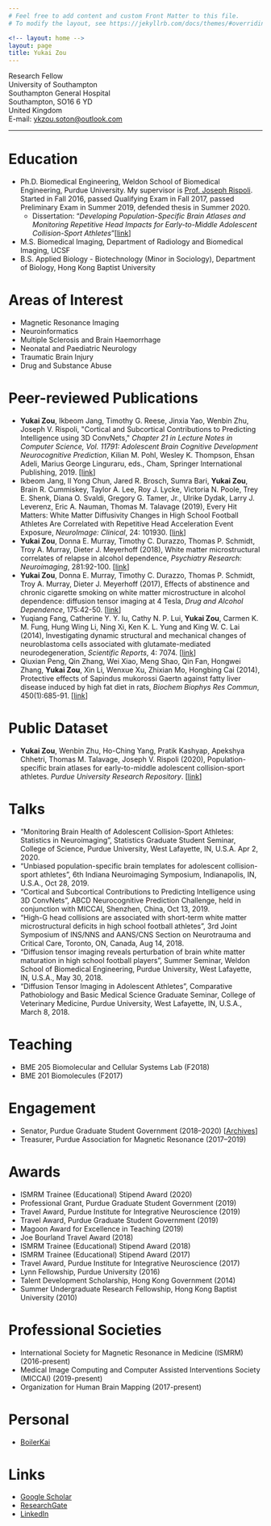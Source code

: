 ```yaml
---
# Feel free to add content and custom Front Matter to this file.
# To modify the layout, see https://jekyllrb.com/docs/themes/#overriding-theme-defaults

<!-- layout: home -->
layout: page
title: Yukai Zou
---
```


Research Fellow  
University of Southampton  
Southampton General Hospital  
Southampton, SO16 6 YD  
United Kingdom  
E-mail: <a href="mailto:ykzou.soton@outlook.com">ykzou.soton@outlook.com</a>


---
# Education
 - Ph.D. Biomedical Engineering, Weldon School of Biomedical Engineering, Purdue University. My supervisor is [Prof. Joseph Rispoli](https://engineering.purdue.edu/BME/People/ptProfile?resource_id=127345). Started in Fall 2016, passed Qualifying Exam in Fall 2017, passed Preliminary Exam in Summer 2019, defended thesis in Summer 2020.
      - Dissertation: “*Developing Population-Specific Brain Atlases and Monitoring Repetitive Head Impacts for Early-to-Middle Adolescent Collision-Sport Athletes*”[[link](https://doi.org/10.25394/PGS.12749267.v1)]
 - M.S. Biomedical Imaging, Department of Radiology and Biomedical Imaging, UCSF
 - B.S. Applied Biology - Biotechnology (Minor in Sociology), Department of Biology, Hong Kong Baptist University

# Areas of Interest
 - Magnetic Resonance Imaging
 - Neuroinformatics
 - Multiple Sclerosis and Brain Haemorrhage
 - Neonatal and Paediatric Neurology
 - Traumatic Brain Injury
 - Drug and Substance Abuse

# Peer-reviewed Publications
 - **Yukai Zou**, Ikbeom Jang, Timothy G. Reese, Jinxia Yao, Wenbin Zhu, Joseph V. Rispoli, "Cortical and Subcortical Contributions to Predicting Intelligence using 3D ConvNets," *Chapter 21 in Lecture Notes in Computer Science, Vol. 11791: Adolescent Brain Cognitive Development Neurocognitive Prediction*, Kilian M. Pohl, Wesley K. Thompson, Ehsan Adeli, Marius George Linguraru, eds., Cham, Springer International Publishing, 2019. [[link](https://doi.org/10.1007/978-3-030-31901-4_21)]
 - Ikbeom Jang, Il Yong Chun, Jared R. Brosch, Sumra Bari, **Yukai Zou**, Brain R. Cummiskey, Taylor A. Lee, Roy J. Lycke, Victoria N. Poole, Trey E. Shenk, Diana O. Svaldi, Gregory G. Tamer, Jr., Ulrike Dydak, Larry J. Leverenz, Eric A. Nauman, Thomas M. Talavage (2019), Every Hit Matters: White Matter Diffusivity Changes in High School Football Athletes Are Correlated with Repetitive Head Acceleration Event Exposure, *NeuroImage: Clinical*, 24: 101930. [[link](https://doi.org/10.1016/j.nicl.2019.101930)]
 - **Yukai Zou**, Donna E. Murray, Timothy C. Durazzo, Thomas P. Schmidt, Troy A. Murray, Dieter J. Meyerhoff (2018), White matter microstructural correlates of relapse in alcohol dependence, *Psychiatry Research: Neuroimaging*, 281:92-100. [[link](https://doi.org/10.1016/j.pscychresns.2018.09.004)]
 - **Yukai Zou**, Donna E. Murray, Timothy C. Durazzo, Thomas P. Schmidt, Troy A. Murray, Dieter J. Meyerhoff (2017), Effects of abstinence and chronic cigarette smoking on white matter microstructure in alcohol dependence: diffusion tensor imaging at 4 Tesla, *Drug and Alcohol Dependence*, 175:42-50. [[link](https://doi.org/10.1016/j.drugalcdep.2017.01.032)]
 - Yuqiang Fang, Catherine Y. Y. Iu, Cathy N. P. Lui, **Yukai Zou**, Carmen K. M. Fung, Hung Wing Li, Ning Xi, Ken K. L. Yung and King W. C. Lai (2014), Investigating dynamic structural and mechanical changes of neuroblastoma cells associated with glutamate-mediated neurodegeneration, *Scientific Reports*, 4: 7074. [[link](https://doi.org/10.1038/srep07074)]
 - Qiuxian Peng, Qin Zhang, Wei Xiao, Meng Shao, Qin Fan, Hongwei Zhang, **Yukai Zou**, Xin Li, Wenxue Xu, Zhixian Mo, Hongbing Cai (2014), Protective effects of Sapindus mukorossi Gaertn against fatty liver disease induced by high fat diet in rats, *Biochem Biophys Res Commun*, 450(1):685-91. [[link](https://doi.org/10.1016/j.bbrc.2014.06.035)]

# Public Dataset
 - **Yukai Zou**, Wenbin Zhu, Ho-Ching Yang, Pratik Kashyap, Apekshya Chhetri, Thomas M. Talavage, Joseph V. Rispoli (2020), Population-specific brain atlases for early-to-middle adolescent collision-sport athletes. *Purdue University Research Repository*. [[link](http://dx.doi.org/10.4231/6BAR-6W02)]

# Talks
 - “Monitoring Brain Health of Adolescent Collision-Sport Athletes: Statistics in Neuroimaging”, Statistics Graduate Student Seminar, College of Science, Purdue University, West Lafayette, IN, U.S.A. Apr 2, 2020.
 - “Unbiased population-specific brain templates for adolescent collision-sport athletes”, 6th Indiana Neuroimaging Symposium, Indianapolis, IN, U.S.A., Oct 28, 2019.
 - “Cortical and Subcortical Contributions to Predicting Intelligence using 3D ConvNets”, ABCD Neurocognitive Prediction Challenge, held in conjunction with MICCAI, Shenzhen, China, Oct 13, 2019.
 - “High-G head collisions are associated with short-term white matter microstructural deficits in high school football athletes”, 3rd Joint Symposium of INS/NNS and AANS/CNS Section on Neurotrauma and Critical Care, Toronto, ON, Canada, Aug 14, 2018.
 - “Diffusion tensor imaging reveals perturbation of brain white matter maturation in high school football players”, Summer Seminar, Weldon School of Biomedical Engineering, Purdue University, West Lafayette, IN, U.S.A., May 30, 2018.
 - “Diffusion Tensor Imaging in Adolescent Athletes”, Comparative Pathobiology and Basic Medical Science Graduate Seminar, College of Veterinary Medicine, Purdue University, West Lafayette, IN, U.S.A., March 8, 2018.

# Teaching
 - BME 205 Biomolecular and Cellular Systems Lab (F2018)
 - BME 201 Biomolecules (F2017)

# Engagement
 - Senator, Purdue Graduate Student Government (2018–2020) [[Archives](https://boilerkai.wordpress.com/category/senate/)]
 - Treasurer, Purdue Association for Magnetic Resonance (2017–2019)

# Awards
 - ISMRM Trainee (Educational) Stipend Award (2020)
 - Professional Grant, Purdue Graduate Student Government (2019)
 - Travel Award, Purdue Institute for Integrative Neuroscience (2019)
 - Travel Award, Purdue Graduate Student Government (2019)
 - Magoon Award for Excellence in Teaching (2019)
 - Joe Bourland Travel Award (2018)
 - ISMRM Trainee (Educational) Stipend Award (2018)
 - ISMRM Trainee (Educational) Stipend Award (2017)
 - Travel Award, Purdue Institute for Integrative Neuroscience (2017)
 - Lynn Fellowship, Purdue University (2016)
 - Talent Development Scholarship, Hong Kong Government (2014)
 - Summer Undergraduate Research Fellowship, Hong Kong Baptist University (2010)

# Professional Societies
 - International Society for Magnetic Resonance in Medicine (ISMRM) (2016-present)
 - Medical Image Computing and Computer Assisted Interventions Society (MICCAI) (2019-present)
 - Organization for Human Brain Mapping (2017-present)
 
# Personal
 - [BoilerKai](https://boilerkai.wordpress.com/)
 
# Links
 - [Google Scholar](https://scholar.google.com/citations?user=n1RVi9sAAAAJ)
 - [ResearchGate](https://www.researchgate.net/profile/Yukai_Zou2)
 - [LinkedIn](https://www.linkedin.com/in/yukaizou/)